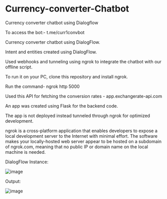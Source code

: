 # Currency-converter-Chatbot
Currency converter chatbot using Dialogflow

To access the bot:- t.me/curr1convbot

Currency converter chatbot using DialogFlow.

Intent and entities created using DialogFlow.

Used webhooks and tunneling using ngrok to integrate the chatbot with our offline script.

To run it on your PC, clone this repository and install ngrok.

Run the command- ngrok http 5000

Used this API for fetching the conversion rates - app.exchangerate-api.com

An app was created using Flask for the backend code.

The app is not deployed instead tunneled through ngrok for optimized development.

ngrok is a cross-platform application that enables developers to expose a local development server to the Internet with minimal effort. The software makes your locally-hosted web server appear to be hosted on a subdomain of ngrok.com, meaning that no public IP or domain name on the local machine is needed.

DialogFlow Instance:

![image](https://github.com/user-attachments/assets/afb90947-5a0f-4973-9035-d96070dd3ba5)

Output:

![image](https://github.com/user-attachments/assets/22fea6f5-005b-4cce-96ad-1e7df3f8677a)

